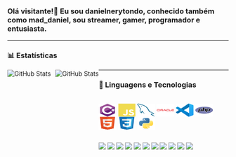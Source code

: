 ###  Olá visitante!👋 Eu sou danielnerytondo, conhecido também como <b>mad_daniel</b>, sou streamer, gamer, programador e entusiasta.


</p>

---
### 📊 Estatísticas

<p>
  <img 
    align="left" 
    alt="GitHub Stats" 
    height="200" 
    style="padding-right: 10px;" 
    src="https://github-readme-stats.vercel.app/api?username=danielnerytondo&show_icons=true&theme=tokyonight&include_all_commits=true&locale=pt-br" 
  />

<img 
      align="left" 
      alt="GitHub Stats" 
      height="200" 
      src="https://github-readme-stats.vercel.app/api/top-langs/?username=danielnerytondo&theme=tokyonight&layout=compact&custom_title=Tecnologias&langs_count=9" 
  />


</p>

---

### 🤖 Linguagens e Tecnologias
  <div style="display: inline_block"><br>
  <img align="center" alt="Dan-Csharp" height="30" width="40" src="https://raw.githubusercontent.com/devicons/devicon/master/icons/csharp/csharp-original.svg">
  <img align="center" alt="Dan-Js" height="30" width="40" src="https://raw.githubusercontent.com/devicons/devicon/master/icons/javascript/javascript-plain.svg">
  <img align="center" alt="Dan-Mysql" height="30" width="40" src="https://raw.githubusercontent.com/devicons/devicon/master/icons/mysql/mysql-original.svg">
  <img align="center" alt="Dan-Oracle" height="30" width="40" src="https://raw.githubusercontent.com/devicons/devicon/master/icons/oracle/oracle-original.svg">
  <img align="center" alt="Dan-Oracle" height="30" width="40" src="https://raw.githubusercontent.com/devicons/devicon/master/icons/vscode/vscode-original.svg">
  <img align="center" alt="Dan-PHP" height="30" width="40" src="https://raw.githubusercontent.com/devicons/devicon/master/icons/php/php-original.svg">
  <img align="center" alt="Dan-HTML5" height="30" width="40" src="https://raw.githubusercontent.com/devicons/devicon/master/icons/html5/html5-original.svg">
  <img align="center" alt="Dan-CSS" height="30" width="40" src="https://raw.githubusercontent.com/devicons/devicon/master/icons/css3/css3-original.svg">
  <img align="center" alt="Dan-Python" height="30" width="40" src="https://raw.githubusercontent.com/devicons/devicon/master/icons/python/python-original.svg">
  
</div>
  
  ##
 
<div> 
  <a href="https://www.youtube.com/@madgamingclub" target="_blank"><img src="https://img.shields.io/badge/YouTube-FF0000?style=for-the-badge&logo=youtube&logoColor=white" target="_blank"></a>
  <a href="https://www.instagram.com/mad.daniel.gamer/" target="_blank"><img src="https://img.shields.io/badge/Instagram-E4405F?style=for-the-badge&logo=instagram&logoColor=white" target="_blank"></a>
 	<a href="https://www.twitch.tv/mad_daniel1" target="_blank"><img src="https://img.shields.io/badge/Twitch-9146FF?style=for-the-badge&logo=twitch&logoColor=white" target="_blank"></a>
  <a href="https://discord.com/invite/0mvzCh4lnk1TWNCD" target="_blank"><img src="https://img.shields.io/badge/Discord-7289DA?style=for-the-badge&logo=discord&logoColor=white" target="_blank"></a> 
  <a href="https://steamcommunity.com/id/mad_daniel1/" target="_blank"><img src="https://img.shields.io/badge/Steam-171d25?style=for-the-badge&logo=steam&logoColor=white" target="_blank"></a> 
  <a href="https://twitter.com/maddanielx" target="_blank"><img src="https://img.shields.io/badge/Twitter-1DA1F2?style=for-the-badge&logo=twitter&logoColor=white" target="_blank"></a> 
  <a href="https://www.tiktok.com/@mad_danielx" target="_blank"><img src="https://img.shields.io/badge/tiktok-171d25?style=for-the-badge&logo=tiktok&logoColor=white" target="_blank"></a>  
  <a href="mailto:danielnerytondo@gmail.com"><img src="https://img.shields.io/badge/Gmail-D14836?style=for-the-badge&logo=gmail&logoColor=white" target="_blank"></a>
  <a href="https://linktr.ee/mad_daniel"><img src="https://img.shields.io/badge/linktree-39E09B?style=for-the-badge&logo=linktree&logoColor=white" target="_blank"></a>  
  <a href="http://bit.ly/2IOpxfQ"><img src="https://img.shields.io/badge/WhatsApp-25D366?style=for-the-badge&logo=whatsapp&logoColor=white" target="_blank"></a> 
  <a href="https://www.linkedin.com/in/daniel-felipe-nery-tondo-88b4206b/" target="_blank"><img src="https://img.shields.io/badge/-LinkedIn-%230077B5?style=for-the-badge&logo=linkedin&logoColor=white" target="_blank"></a> 
  
</div>


<!--
**danielnerytondo/danielnerytondo** is a ✨ _special_ ✨ repository because its `README.md` (this file) appears on your GitHub profile.
links uteis:
https://dev.to/envoy_/150-badges-for-github-pnk
https://github.com/anuraghazra/github-readme-stats/blob/master/readme.md#deploy-on-your-own-vercel-instance

Here are some ideas to get you started:

- 🔭 I’m currently working on ...
- 🌱 I’m currently learning ...
- 👯 I’m looking to collaborate on ...
- 🤔 I’m looking for help with ...
- 💬 Ask me about ...
- 📫 How to reach me: ...
- 😄 Pronouns: ...
- ⚡ Fun fact: ...
-->
